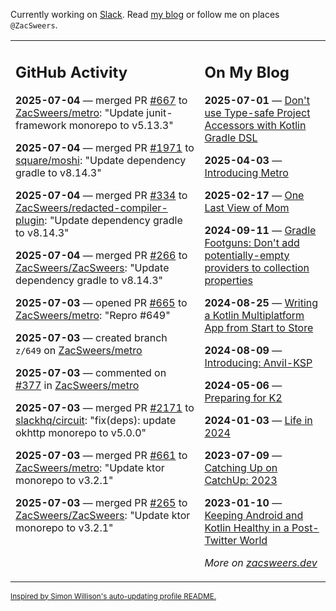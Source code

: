 Currently working on [Slack](https://slack.com/). Read [my blog](https://zacsweers.dev/) or follow me on places `@ZacSweers`.

<table><tr><td valign="top" width="60%">

## GitHub Activity
<!-- githubActivity starts -->
**2025-07-04** — merged PR [#667](https://github.com/ZacSweers/metro/pull/667) to [ZacSweers/metro](https://github.com/ZacSweers/metro): "Update junit-framework monorepo to v5.13.3"

**2025-07-04** — merged PR [#1971](https://github.com/square/moshi/pull/1971) to [square/moshi](https://github.com/square/moshi): "Update dependency gradle to v8.14.3"

**2025-07-04** — merged PR [#334](https://github.com/ZacSweers/redacted-compiler-plugin/pull/334) to [ZacSweers/redacted-compiler-plugin](https://github.com/ZacSweers/redacted-compiler-plugin): "Update dependency gradle to v8.14.3"

**2025-07-04** — merged PR [#266](https://github.com/ZacSweers/ZacSweers/pull/266) to [ZacSweers/ZacSweers](https://github.com/ZacSweers/ZacSweers): "Update dependency gradle to v8.14.3"

**2025-07-03** — opened PR [#665](https://github.com/ZacSweers/metro/pull/665) to [ZacSweers/metro](https://github.com/ZacSweers/metro): "Repro #649"

**2025-07-03** — created branch `z/649` on [ZacSweers/metro](https://github.com/ZacSweers/metro)

**2025-07-03** — commented on [#377](https://github.com/ZacSweers/metro/issues/377#issuecomment-3033979418) in [ZacSweers/metro](https://github.com/ZacSweers/metro)

**2025-07-03** — merged PR [#2171](https://github.com/slackhq/circuit/pull/2171) to [slackhq/circuit](https://github.com/slackhq/circuit): "fix(deps): update okhttp monorepo to v5.0.0"

**2025-07-03** — merged PR [#661](https://github.com/ZacSweers/metro/pull/661) to [ZacSweers/metro](https://github.com/ZacSweers/metro): "Update ktor monorepo to v3.2.1"

**2025-07-03** — merged PR [#265](https://github.com/ZacSweers/ZacSweers/pull/265) to [ZacSweers/ZacSweers](https://github.com/ZacSweers/ZacSweers): "Update ktor monorepo to v3.2.1"
<!-- githubActivity ends -->
</td><td valign="top" width="40%">

## On My Blog
<!-- blog starts -->
**2025-07-01** — [Don't use Type-safe Project Accessors with Kotlin Gradle DSL](https://www.zacsweers.dev/dont-use-type-safe-project-accessors-with-kotlin-gradle-dsl/)

**2025-04-03** — [Introducing Metro](https://www.zacsweers.dev/introducing-metro/)

**2025-02-17** — [One Last View of Mom](https://www.zacsweers.dev/one-last-view-of-mom/)

**2024-09-11** — [Gradle Footguns: Don't add potentially-empty providers to collection properties](https://www.zacsweers.dev/gradle-footgun-adding-empty-providers-to-collection-properties/)

**2024-08-25** — [Writing a Kotlin Multiplatform App from Start to Store](https://www.zacsweers.dev/writing-a-kotlin-multiplatform-app-from-start-to-store/)

**2024-08-09** — [Introducing: Anvil-KSP](https://www.zacsweers.dev/introducing-anvil-ksp/)

**2024-05-06** — [Preparing for K2](https://www.zacsweers.dev/preparing-for-k2/)

**2024-01-03** — [Life in 2024](https://www.zacsweers.dev/life-in-2024/)

**2023-07-09** — [Catching Up on CatchUp: 2023](https://www.zacsweers.dev/catching-up-on-catchup-2023/)

**2023-01-10** — [Keeping Android and Kotlin Healthy in a Post-Twitter World](https://www.zacsweers.dev/keeping-android-healthy/)
<!-- blog ends -->
_More on [zacsweers.dev](https://zacsweers.dev/)_
</td></tr></table>

<sub><a href="https://simonwillison.net/2020/Jul/10/self-updating-profile-readme/">Inspired by Simon Willison's auto-updating profile README.</a></sub>